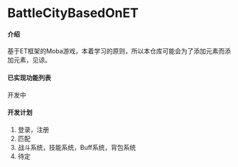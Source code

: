 # BattleCityBasedOnET

#### 介绍
基于ET框架的Moba游戏，本着学习的原则，所以本仓库可能会为了添加元素而添加元素，见谅。

#### 已实现功能列表

开发中

#### 开发计划

1. 登录，注册
2. 匹配
3. 战斗系统，技能系统，Buff系统，背包系统
4. 待定
